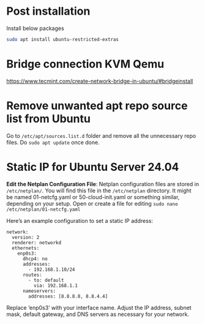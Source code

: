 # Post installation

Install below packages

```bash
sudo apt install ubuntu-restricted-extras
```

# Bridge connection KVM Qemu

https://www.tecmint.com/create-network-bridge-in-ubuntu/#bridgeinstall

# Remove unwanted apt repo source list from Ubuntu

Go to `/etc/apt/sources.list.d` folder and remove all the unnecessary repo files. Do `sudo apt update` once done.

# Static IP for Ubuntu Server 24.04

**Edit the Netplan Configuration File**: Netplan configuration files are stored in `/etc/netplan/`. You will find this file in the `/etc/netplan` directory. It might be named 01-netcfg.yaml or 50-cloud-init.yaml  or something similar, depending on your setup. Open or create a file for editing `sudo nano /etc/netplan/01-netcfg.yaml`

Here’s an example configuration to set a static IP address:

```
network:
  version: 2
  renderer: networkd
  ethernets:
    enp0s3:
      dhcp4: no
      addresses:
        - 192.168.1.10/24
      routes:
        - to: default
          via: 192.168.1.1
      nameservers:
        addresses: [8.8.8.8, 8.8.4.4]

```

Replace ‘enp0s3’ with your interface name. Adjust the IP address, 
subnet mask, default gateway, and DNS servers as necessary for your 
network.
